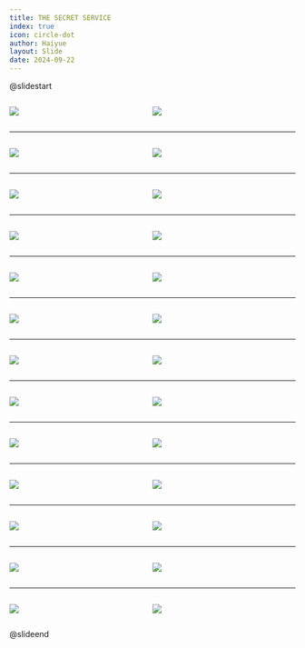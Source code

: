 ```yaml
---
title: THE SECRET SERVICE
index: true
icon: circle-dot
author: Haiyue
layout: Slide
date: 2024-09-22
---
```

 
@slidestart

<div style="display:flex">
<div style="flex:1">

![](https://raw.githubusercontent.com/yclord/reading/refs/heads/master/english/Level-U/THE%20SECRET%20SERVICE/001.webp)
</div>
<div style="flex:1">

![](https://raw.githubusercontent.com/yclord/reading/refs/heads/master/english/Level-U/THE%20SECRET%20SERVICE/002.webp)
</div>
</div>

---

<div style="display:flex">
<div style="flex:1">

![](https://raw.githubusercontent.com/yclord/reading/refs/heads/master/english/Level-U/THE%20SECRET%20SERVICE/003.webp)
</div>
<div style="flex:1">

![](https://raw.githubusercontent.com/yclord/reading/refs/heads/master/english/Level-U/THE%20SECRET%20SERVICE/004.webp)
</div>
</div>

---

<div style="display:flex">
<div style="flex:1">

![](https://raw.githubusercontent.com/yclord/reading/refs/heads/master/english/Level-U/THE%20SECRET%20SERVICE/005.webp)
</div>
<div style="flex:1">

![](https://raw.githubusercontent.com/yclord/reading/refs/heads/master/english/Level-U/THE%20SECRET%20SERVICE/006.webp)
</div>
</div>

---

<div style="display:flex">
<div style="flex:1">

![](https://raw.githubusercontent.com/yclord/reading/refs/heads/master/english/Level-U/THE%20SECRET%20SERVICE/007.webp)
</div>
<div style="flex:1">

![](https://raw.githubusercontent.com/yclord/reading/refs/heads/master/english/Level-U/THE%20SECRET%20SERVICE/008.webp)
</div>
</div>

---

<div style="display:flex">
<div style="flex:1">

![](https://raw.githubusercontent.com/yclord/reading/refs/heads/master/english/Level-U/THE%20SECRET%20SERVICE/009.webp)
</div>
<div style="flex:1">

![](https://raw.githubusercontent.com/yclord/reading/refs/heads/master/english/Level-U/THE%20SECRET%20SERVICE/010.webp)
</div>
</div>

---

<div style="display:flex">
<div style="flex:1">

![](https://raw.githubusercontent.com/yclord/reading/refs/heads/master/english/Level-U/THE%20SECRET%20SERVICE/011.webp)
</div>
<div style="flex:1">

![](https://raw.githubusercontent.com/yclord/reading/refs/heads/master/english/Level-U/THE%20SECRET%20SERVICE/012.webp)
</div>
</div>

---

<div style="display:flex">
<div style="flex:1">

![](https://raw.githubusercontent.com/yclord/reading/refs/heads/master/english/Level-U/THE%20SECRET%20SERVICE/013.webp)
</div>
<div style="flex:1">

![](https://raw.githubusercontent.com/yclord/reading/refs/heads/master/english/Level-U/THE%20SECRET%20SERVICE/014.webp)
</div>
</div>

---

<div style="display:flex">
<div style="flex:1">

![](https://raw.githubusercontent.com/yclord/reading/refs/heads/master/english/Level-U/THE%20SECRET%20SERVICE/015.webp)
</div>
<div style="flex:1">

![](https://raw.githubusercontent.com/yclord/reading/refs/heads/master/english/Level-U/THE%20SECRET%20SERVICE/016.webp)
</div>
</div>

---

<div style="display:flex">
<div style="flex:1">

![](https://raw.githubusercontent.com/yclord/reading/refs/heads/master/english/Level-U/THE%20SECRET%20SERVICE/017.webp)
</div>
<div style="flex:1">

![](https://raw.githubusercontent.com/yclord/reading/refs/heads/master/english/Level-U/THE%20SECRET%20SERVICE/018.webp)
</div>
</div>

---

<div style="display:flex">
<div style="flex:1">

![](https://raw.githubusercontent.com/yclord/reading/refs/heads/master/english/Level-U/THE%20SECRET%20SERVICE/019.webp)
</div>
<div style="flex:1">

![](https://raw.githubusercontent.com/yclord/reading/refs/heads/master/english/Level-U/THE%20SECRET%20SERVICE/020.webp)
</div>
</div>

---

<div style="display:flex">
<div style="flex:1">

![](https://raw.githubusercontent.com/yclord/reading/refs/heads/master/english/Level-U/THE%20SECRET%20SERVICE/021.webp)
</div>
<div style="flex:1">

![](https://raw.githubusercontent.com/yclord/reading/refs/heads/master/english/Level-U/THE%20SECRET%20SERVICE/022.webp)
</div>
</div>

---

<div style="display:flex">
<div style="flex:1">

![](https://raw.githubusercontent.com/yclord/reading/refs/heads/master/english/Level-U/THE%20SECRET%20SERVICE/023.webp)
</div>
<div style="flex:1">

![](https://raw.githubusercontent.com/yclord/reading/refs/heads/master/english/Level-U/THE%20SECRET%20SERVICE/024.webp)
</div>
</div>

---

<div style="display:flex">
<div style="flex:1">

![](https://raw.githubusercontent.com/yclord/reading/refs/heads/master/english/Level-U/THE%20SECRET%20SERVICE/025.webp)
</div>
<div style="flex:1">

![](https://raw.githubusercontent.com/yclord/reading/refs/heads/master/english/Level-U/THE%20SECRET%20SERVICE/026.webp)
</div>
</div>

@slideend